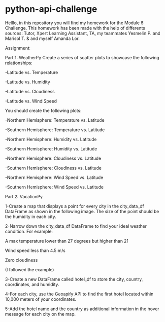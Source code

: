 # python-api-challenge

Helllo, in this repository you will find my homework for the Module 6 Challenge. This homework has been made with the help of differents sources: Tutor, Xpert Learning Assistant, TA, my teammates Yesmelin P. and Marisol T. & and myself Amanda Lor.

Assignment: 

Part 1: WeatherPy
Create a series of scatter plots to showcase the following relationships:

-Latitude vs. Temperature

-Latitude vs. Humidity

-Latitude vs. Cloudiness

-Latitude vs. Wind Speed

You should create the following plots:

-Northern Hemisphere: Temperature vs. Latitude

-Southern Hemisphere: Temperature vs. Latitude

-Northern Hemisphere: Humidity vs. Latitude

-Southern Hemisphere: Humidity vs. Latitude

-Northern Hemisphere: Cloudiness vs. Latitude

-Southern Hemisphere: Cloudiness vs. Latitude

-Northern Hemisphere: Wind Speed vs. Latitude

-Southern Hemisphere: Wind Speed vs. Latitude

Part 2: VacationPy

1-Create a map that displays a point for every city in the city_data_df DataFrame as shown in the following image. The size of the point should be the humidity in each city.

2-Narrow down the city_data_df DataFrame to find your ideal weather condition. For example:

A max temperature lower than 27 degrees but higher than 21

Wind speed less than 4.5 m/s

Zero cloudiness

(I followed the example)

3-Create a new DataFrame called hotel_df to store the city, country, coordinates, and humidity.

4-For each city, use the Geoapify API to find the first hotel located within 10,000 meters of your coordinates.

5-Add the hotel name and the country as additional information in the hover message for each city on the map.

